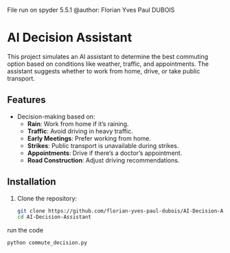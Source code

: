 File run on spyder 5.5.1
@author: Florian Yves Paul DUBOIS
# AI Decision Assistant

This project simulates an AI assistant to determine the best commuting option based on conditions like weather, traffic, and appointments. The assistant suggests whether to work from home, drive, or take public transport.

## Features

- Decision-making based on:
  - **Rain**: Work from home if it’s raining.
  - **Traffic**: Avoid driving in heavy traffic.
  - **Early Meetings**: Prefer working from home.
  - **Strikes**: Public transport is unavailable during strikes.
  - **Appointments**: Drive if there’s a doctor’s appointment.
  - **Road Construction**: Adjust driving recommendations.

## Installation

1. Clone the repository:
   ```bash
   git clone https://github.com/florian-yves-paul-dubois/AI-Decision-Assistant.git
   cd AI-Decision-Assistant
run the code 
  ```bash
  python commute_decision.py

